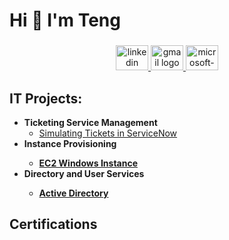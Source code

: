 <h1 align="left">Hi 👋 I'm Teng</h1>

###
<div align="center">
  <a href="https://www.linkedin.com/in/teng-xiong-349a50116/" target="_blank">
    <img src="https://raw.githubusercontent.com/maurodesouza/profile-readme-generator/master/src/assets/icons/social/linkedin/default.svg" width="52" height="40" alt="linkedin logo"  />
  </a>
  <a href="https://google.com/tengxiong1105" target="_blank">
    <img src="https://raw.githubusercontent.com/maurodesouza/profile-readme-generator/master/src/assets/icons/social/gmail/default.svg" width="52" height="40" alt="gmail logo"  />
  </a>
  <a href="https://outlook.com/tengx_1105" target="_blank">
    <img src="https://raw.githubusercontent.com/maurodesouza/profile-readme-generator/master/src/assets/icons/social/microsoft-outlook/default.svg" width="52" height="40" alt="microsoft-outlook logo"  />
  </a>
</div>

###
  
<h2> IT Projects:</h2>

- <b>Ticketing Service Management</b>
  -  [Simulating Tickets in ServiceNow]()
- <b> Instance Provisioning <b>
  - [EC2 Windows Instance]()
- </b> Directory and User Services <b>
   - [Active Directory]()

###

<h2> Certifications </h2> 

###
